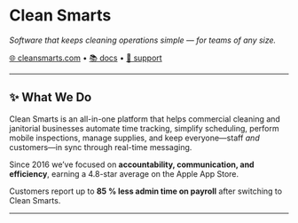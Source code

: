 # Clean Smarts

*Software that keeps cleaning operations simple — for teams of any size.*

[🌐 cleansmarts.com](https://www.cleansmarts.com) • [📚 docs](https://docs.cleansmarts.com) • [🙋 support](https://support.cleansmarts.com)

---

## ✨ What We Do

Clean Smarts is an all-in-one platform that helps commercial cleaning and janitorial businesses automate time tracking, simplify scheduling, perform mobile inspections, manage supplies, and keep everyone—staff *and* customers—in sync through real-time messaging.

Since 2016 we’ve focused on **accountability, communication, and efficiency**, earning a 4.8-star average on the Apple App Store.

Customers report up to **85 % less admin time on payroll** after switching to Clean Smarts.

---
